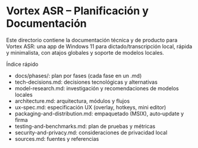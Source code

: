 # Vortex ASR – Planificación y Documentación

Este directorio contiene la documentación técnica y de producto para Vortex ASR: una app de Windows 11 para dictado/transcripción local, rápida y minimalista, con atajos globales y soporte de modelos locales.

Índice rápido
- docs/phases/: plan por fases (cada fase en un .md)
- tech-decisions.md: decisiones tecnológicas y alternativas
- model-research.md: investigación y recomendaciones de modelos locales
- architecture.md: arquitectura, módulos y flujos
- ux-spec.md: especificación UX (overlay, hotkeys, mini editor)
- packaging-and-distribution.md: empaquetado (MSIX), auto‑update y firma
- testing-and-benchmarks.md: plan de pruebas y métricas
- security-and-privacy.md: consideraciones de privacidad local
- sources.md: fuentes y referencias
